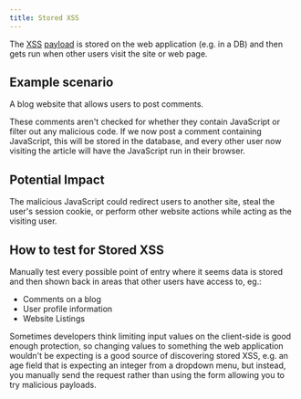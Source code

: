 ```yaml
---
title: Stored XSS
---
```


The [XSS](/knowledge/offsec/pentesting/XSS.md) [payload](/knowledge/offsec/glossary/payload.md) is stored on the web application (e.g. in a DB) and then gets run when other users visit the site or web page.

## Example scenario

A blog website that allows users to post comments.

These comments aren't checked for whether they contain JavaScript or filter out any malicious code. If we now post a comment containing JavaScript, this will be stored in the database, and every other user now visiting the article will have the JavaScript run in their browser.

## Potential Impact

The malicious JavaScript could redirect users to another site, steal the user's session cookie, or perform other website actions while acting as the visiting user.

## How to test for Stored XSS

Manually test every possible point of entry where it seems data is stored and then shown back in areas that other users have access to, eg.:

- Comments on a blog
- User profile information
- Website Listings

Sometimes developers think limiting input values on the client-side is good enough protection, so changing values to something the web application wouldn't be expecting is a good source of discovering stored XSS, e.g. an age field that is expecting an integer from a dropdown menu, but instead, you manually send the request rather than using the form allowing you to try malicious payloads.

